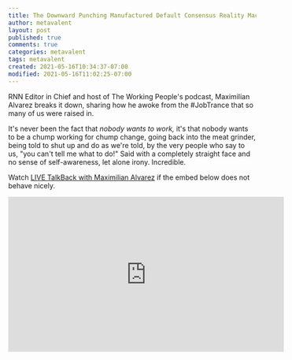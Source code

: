 ```yaml
---
title: The Downward Punching Manufactured Default Consensus Reality Machine
author: metavalent
layout: post
published: true
comments: true
categories: metavalent
tags: metavalent
created: 2021-05-16T10:34:37-07:00
modified: 2021-05-16T11:02:25-07:00
---
```


RNN Editor in Chief and host of The Working People's podcast, Maximilian Alvarez breaks it down, sharing how he awoke from the #JobTrance that so many of us were raised in.

It's never been the fact that *nobody wants to work,* it's that nobody wants to be a chump working for chump change, going back into the meat grinder, being told to shut up and do as we're told, by the very people who say to us, "you can't tell me what to do!" Said with a completely straight face and no sense of self-awareness, let alone irony. Incredible.

Watch [LIVE TalkBack with Maximilian Alvarez](https://youtu.be/NDfRVFVMgao) if the embed below does not behave nicely. 

<div class="embed-container"><iframe width="560" height="315" src="https://www.youtube.com/embed/NDfRVFVMgao" title="YouTube video player" frameborder="0" allow="accelerometer; autoplay; clipboard-write; encrypted-media; gyroscope; picture-in-picture" allowfullscreen></iframe></div>
